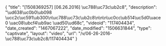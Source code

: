 {
    "title": "[1508369257] [06.26.2016] \uc788\uc73c\ub2c8",
    "description": "\ud638\uc0b0\ub098 \ucc2c\uc591\ub300\n\uc788\uc73c\ub2c8\n\n\n\uc0cc\ub514\uc5d0\uace0 \uac08\ubcf4\ub9ac \uad50\ud68c",
    "videoid": "117404434",
    "date_created": "1467067222",
    "date_modified": "1506631844",
    "type": "captivate",
    "layout": "video",
    "url": "\/v\/06-26-2016-\uc788\uc73c\ub2c8\/117404434"
}